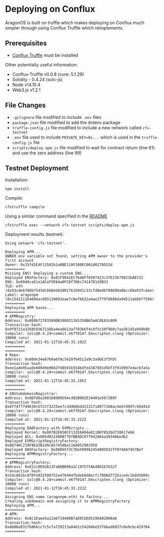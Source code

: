 # Deploying on Conflux
AragonOS is built on truffle which makes deploying on Conflux much simpler through using Conflux Truffle which reimplements.

## Prerequisites
* [Conflux Truffle](https://www.npmjs.com/package/conflux-truffle) must be installed

Other potentially useful information:
* Conflux-Truffle v0.0.8 (core: 5.1.29)
* Solidity - 0.4.24 (solc-js)
* Node v14.15.4
* Web3.js v1.2.1


## File Changes
* `.gitignore` file modified to include `.env` files
* `package.json` file modified to add the dotenv package
* `truffle-config.js` file modified to include a new network called `cfx-testnet`
* `.env` file used to include `PRIVATE_KEY=0x...` which is used in the `truffle-config.js` file
* `scripts/deploy-apm.js` file modified to wait for contract return (line 61) and use the zero address (line 99)

## Testnet Deployment
Installation:
```
npm install
```

Compile:
```
cfxtruffle compile
```

Using a similar command specified in the [README](./readme.md)
```
cfxtruffle exec --network cfx-testnet scripts/deploy-apm.js
```

Deployment results (testnet):
```
Using network 'cfx-testnet'.

Deploying APM...
OWNER env variable not found, setting APM owner to the provider's first account
Owner: 0x15fd1E4F13502b1a8BE110F100EC001d0270552d
=========
Missing ENS! Deploying a custom ENS...
Deployed ENSFactory: 0x81F9841EC7646Ff6507d23c37E23679023bA8722
ENS: 0x8940ca51e1ACeF5E64a0FC0f706c7414781d3B33
TLD: eth (0x93cdeb708b7545dc668eb9280176169d1c33cfd8ed6f04690a0bcc88a93fc4ae)
Label: aragonpm (0x1542111b4698ac085139692eae7c6efb632a4ae2779f8686da94511ebbbff594)
=========
Deploying APM bases...
=========
# APMRegistry:
Address: 0x8E0b72783589DB3809311b5358B63aAC8EA3c089
Transaction hash: 0x9f8721a326959367216ba4ea6613af703b6f4cbf5c58f9b0c7aa361d5a949b8b
Compiler: solc@0.4.24+commit.e67f0147.Emscripten.clang (Optimizer: 10000 runs)
Compiled at: 2021-01-12T16:45:33.192Z
=========
=========
# Repo:
Address: 0x80de34e8769a6fAc5428f64512a9c3a9bE3f5FDC
Transaction hash: 0xee1ade95aade60949e0662fd8591b554bdfe4387501d5bf3f919997e4acb7a5a
Compiler: solc@0.4.24+commit.e67f0147.Emscripten.clang (Optimizer: 10000 runs)
Compiled at: 2021-01-12T16:45:33.195Z
=========
=========
# ENSSubdomainRegistrar:
Address: 0x8Dfd0a280168d00594c482B002E34401e5672B9F
Transaction hash: 0x8ff4f7749639cb721f3225ee7c3dd60bdd233171d077168ac4ebfd997c9da91d
Compiler: solc@0.4.24+commit.e67f0147.Emscripten.clang (Optimizer: 10000 runs)
Compiled at: 2021-01-12T16:45:33.212Z
=========
Deploying DAOFactory with EVMScripts...
Deployed Kernel: 0x807B2E858CF132E66D4e811B07852bd738617e66
Deployed ACL: 0x805d022480B77DfBB4DC07f942A64a3034A6edb2
Deployed EVMScriptRegistryFactory: 0x88f46C219F8Ed3B1d9cA57458be116A852982950
Deployed DAOFactory: 0x88D65f3C7De5999624548D5932fF0740A7457Be7
Deploying APMRegistryFactory...
=========
# APMRegistryFactory:
Address: 0x812c0E93A13Fa06B890a1C197575Ab4001b7632f
Transaction hash: 0x5dc861bc970fe032598f52a476494fbdeb8d8ecfc7008d772b1ce4c1bdd5009c
Compiler: solc@0.4.24+commit.e67f0147.Emscripten.clang (Optimizer: 10000 runs)
Compiled at: 2021-01-12T16:45:33.222Z
=========
Assigning ENS name (aragonpm.eth) to factory...
Creating subdomain and assigning it to APMRegistryFactory
Deploying APM...
=========
# APM:
Address: 0x8c1Eaee5a12a6719488B7aE0CbDd519EA92808a6
Transaction hash: 0x8886e831f6866cc7c5cfa729213a84d1c54284be537b6ad6837c0e9cbc429784
=========
```
